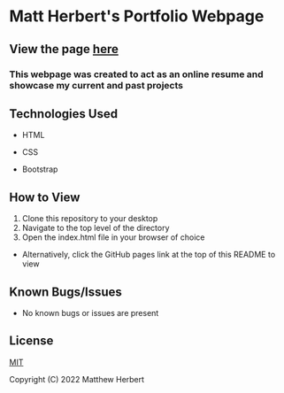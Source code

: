 # Matt Herbert's Portfolio Webpage

## View the page [here](https://mattherbert.dev/)

### This webpage was created to act as an online resume and showcase my current and past projects

## Technologies Used

- HTML

- CSS

- Bootstrap

## How to View

1. Clone this repository to your desktop
2. Navigate to the top level of the directory
3. Open the index.html file in your browser of choice

- Alternatively, click the GitHub pages link at the top of this README to view


## Known Bugs/Issues

- No known bugs or issues are present

## License

[MIT](https://www.mit.edu/~amini/LICENSE.md)

Copyright (C) 2022 Matthew Herbert
